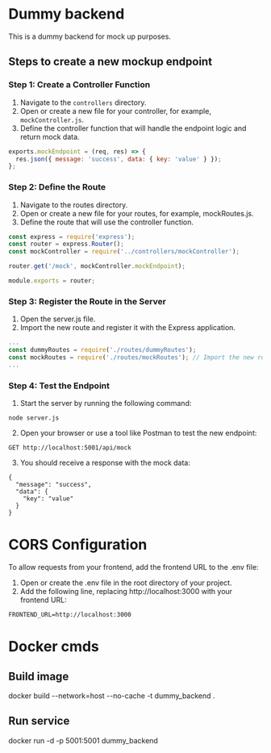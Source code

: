 # Dummy backend

This is a dummy backend for mock up purposes. 

## Steps to create a new mockup endpoint
### Step 1: Create a Controller Function

1. Navigate to the `controllers` directory.
2. Open or create a new file for your controller, for example, `mockController.js`.
3. Define the controller function that will handle the endpoint logic and return mock data.

```js
exports.mockEndpoint = (req, res) => {
  res.json({ message: 'success', data: { key: 'value' } });
};
```

### Step 2: Define the Route
1. Navigate to the routes directory.
2. Open or create a new file for your routes, for example, mockRoutes.js.
3. Define the route that will use the controller function.

```js
const express = require('express');
const router = express.Router();
const mockController = require('../controllers/mockController');

router.get('/mock', mockController.mockEndpoint);

module.exports = router;
```

### Step 3: Register the Route in the Server
1. Open the server.js file.
2. Import the new route and register it with the Express application.

```js
...
const dummyRoutes = require('./routes/dummyRoutes');
const mockRoutes = require('./routes/mockRoutes'); // Import the new route
...
```
### Step 4: Test the Endpoint
1. Start the server by running the following command:
```
node server.js
```
2. Open your browser or use a tool like Postman to test the new endpoint:
```
GET http://localhost:5001/api/mock
```
3. You should receive a response with the mock data:
```
{
  "message": "success",
  "data": {
    "key": "value"
  }
}
```

# CORS Configuration
To allow requests from your frontend, add the frontend URL to the .env file:

1. Open or create the .env file in the root directory of your project.
2. Add the following line, replacing http://localhost:3000 with your frontend URL:

```
FRONTEND_URL=http://localhost:3000
```

# Docker cmds
## Build image
docker build --network=host --no-cache -t dummy_backend .
## Run service
docker run -d -p 5001:5001 dummy_backend
